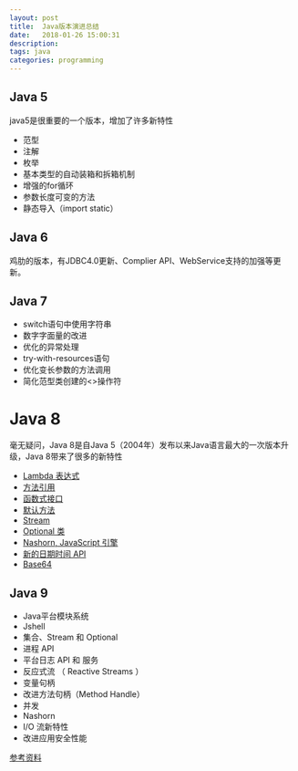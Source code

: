 ```yaml
---
layout: post
title:  Java版本演进总结
date:   2018-01-26 15:00:31
description: 
tags: java
categories: programming
---
```


## Java 5
java5是很重要的一个版本，增加了许多新特性
* 范型
* 注解
* 枚举
* 基本类型的自动装箱和拆箱机制
* 增强的for循环
* 参数长度可变的方法
* 静态导入（import static）

## Java 6
鸡肋的版本，有JDBC4.0更新、Complier API、WebService支持的加强等更新。 

## Java 7
* switch语句中使用字符串
* 数字字面量的改进
* 优化的异常处理
* try-with-resources语句
* 优化变长参数的方法调用
* 简化范型类创建的<>操作符

# Java 8
毫无疑问，Java 8是自Java 5（2004年）发布以来Java语言最大的一次版本升级，Java 8带来了很多的新特性
*  [Lambda 表达式](http://www.runoob.com/java/java8-lambda-expressions.html) 
* [方法引用](http://www.runoob.com/java/java8-method-references.html) 
* [函数式接口](http://www.runoob.com/java/java8-functional-interfaces.html) 
* [默认方法](http://www.runoob.com/java/java8-default-methods.html) 
* [Stream](http://www.runoob.com/java/java8-streams.html) 
* [Optional 类](http://www.runoob.com/java/java8-optional-class.html) 
* [Nashorn, JavaScript 引擎](http://www.runoob.com/java/java8-nashorn-javascript.html) 
* [新的日期时间 API](http://www.runoob.com/java/java8-datetime-api.html) 
* [Base64](http://www.runoob.com/java/java8-base64.html) 

## Java 9
* Java平台模块系统
* Jshell
* 集合、Stream 和 Optional
* 进程 API
* 平台日志 API 和 服务
* 反应式流 （ Reactive Streams ）
* 变量句柄
* 改进方法句柄（Method Handle）
* 并发
* Nashorn
* I/O 流新特性
* 改进应用安全性能

[参考资料](https://www.ibm.com/developerworks/cn/java/the-new-features-of-Java-9/index)

